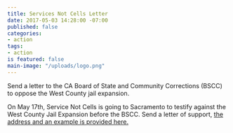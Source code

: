 ```yaml
---
title: Services Not Cells Letter
date: 2017-05-03 14:28:00 -07:00
published: false
categories:
- action
tags:
- action
is featured: false
main-image: "/uploads/logo.png"
---
```


Send a letter to the CA Board of State and Community Corrections (BSCC) to oppose the West County jail expansion. 

On May 17th, Service Not Cells is going to Sacramento to testify against the West County Jail Expansion before the BSCC. Send a letter of support, [the address and an example is provided here.](http://www.servicesnotcells.com/send_a_letter)